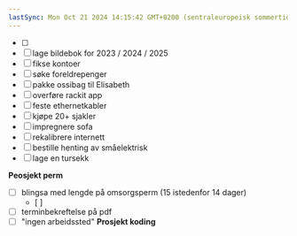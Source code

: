 ```yaml
---
lastSync: Mon Oct 21 2024 14:15:42 GMT+0200 (sentraleuropeisk sommertid)
---
```

- [ ] 
- [ ] lage bildebok for 2023 / 2024 / 2025 
- [ ] fikse kontoer 
- [ ] søke foreldrepenger
- [ ] pakke ossibag til Elisabeth
- [ ] overføre rackit app
- [ ] feste ethernetkabler 
- [ ] kjøpe 20+ sjakler 
- [ ] impregnere sofa 
- [ ] rekalibrere internett
- [ ] bestille henting av småelektrisk
- [ ] lage en tursekk

**Peosjekt perm**
- [ ] blingsa med lengde på omsorgsperm (15 istedenfor 14 dager)
	- [ ] 
- [ ] terminbekreftelse på pdf 
- [ ] "ingen arbeidssted"
**Prosjekt koding**